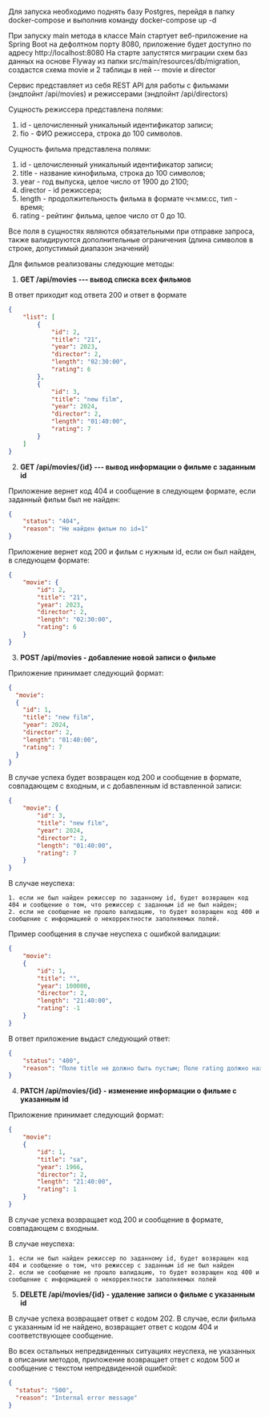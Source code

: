 Для запуска необходимо поднять базу Postgres, перейдя в папку docker-compose и выполнив команду docker-compose up -d 

При запуску main метода в классе Main стартует веб-приложение на Spring Boot на дефолтном порту 8080, приложение будет доступно по адресу http://localhost:8080
На старте запустятся миграции схем баз данных на основе Flyway из папки src/main/resources/db/migration, создастся схема movie и 2 таблицы в ней -- movie и director

Сервис представляет из себя REST API для работы с фильмами (эндпойнт /api/movies) и режиссерами (эндпойнт /api/directors)


Сущность режиссера представлена полями:
1. id - целочисленный уникальный идентификатор записи;
2. fio - ФИО режиссера, строка до 100 символов.

Сущность фильма представлена полями:
1. id - целочисленный уникальный идентификатор записи;
2. title - название кинофильма, строка до 100 символов;
3. year - год выпуска, целое число от 1900 до 2100;
4. director - id режиссера;
5. length - продолжительность фильма в формате чч:мм:сс, тип - время;
6. rating - рейтинг фильма, целое число от 0 до 10.

Все поля в сущностях являются обязательными при отправке запроса, также валидируются дополнительные ограничения (длина символов в строке, допустимый диапазон значений)

Для фильмов реализованы следующие методы:
1. **GET /api/movies --- вывод списка всех фильмов**

В ответ приходит код ответа 200 и ответ в формате 
```json
{
    "list": [
        {
            "id": 2,
            "title": "21",
            "year": 2023,
            "director": 2,
            "length": "02:30:00",
            "rating": 6
        },
        {
            "id": 3,
            "title": "new film",
            "year": 2024,
            "director": 2,
            "length": "01:40:00",
            "rating": 7
        }
    ]
}
```

2. **GET /api/movies/{id} --- вывод информации о фильме с заданным id**

Приложение вернет код 404 и сообщение в следующем формате, если заданный фильм был не найден:
```json
{
    "status": "404",
    "reason": "Не найден фильм по id=1"
}
```
Приложение вернет код 200 и фильм с нужным id, если он был найден, в следующем формате:
```json
{
    "movie": {
        "id": 2,
        "title": "21",
        "year": 2023,
        "director": 2,
        "length": "02:30:00",
        "rating": 6
    }
}
```

3. **POST /api/movies - добавление новой записи о фильме**

Приложение принимает следующий формат: 
```json
{
  "movie": 
  {
    "id": 1,
    "title": "new film",
    "year": 2024,
    "director": 2,
    "length": "01:40:00",
    "rating": 7
  }
}
```

В случае успеха будет возвращен код 200 и сообщение в формате, совпадающем с входным, и с добавленным id вставленной записи:
```json
{
    "movie": {
        "id": 3,
        "title": "new film",
        "year": 2024,
        "director": 2,
        "length": "01:40:00",
        "rating": 7
    }
}
```

В случае неуспеха:

    1. если не был найден режиссер по заданному id, будет возвращен код 404 и сообщение о том, что режиссер с заданным id не был найден;
    2. если не сообщение не прошло валидацию, то будет возвращен код 400 и сообщение с информацией о некорректности заполняемых полей.

Пример сообщения в случае неуспеха с ошибкой валидации:
```json
{
    "movie": 
    {
        "id": 1,
        "title": "",
        "year": 100000,
        "director": 2,
        "length": "21:40:00",
        "rating": -1
    }
}
```
В ответ приложение выдаст следующий ответ:
```json
{
    "status": "400",
    "reason": "Поле title не должно быть пустым; Поле rating должно находиться в диапазоне от 0 до 10; Поле year должно находиться в диапазоне от 1900 до 2100; "
}
```

4. **PATCH /api/movies/{id} - изменение информации о фильме с указанным id**

Приложение принимает следующий формат:
```json
{
    "movie": 
    {
        "id": 1,
        "title": "sa",
        "year": 1966,
        "director": 2,
        "length": "21:40:00",
        "rating": 1
    }
}
```

В случае успеха возвращает код 200 и сообщение в формате, совпадающем с входным.

В случае неуспеха:

    1. если не был найден режиссер по заданному id, будет возвращен код 404 и сообщение о том, что режиссер с заданным id не был найден
    2. если не сообщение не прошло валидацию, то будет возвращен код 400 и сообщение с информацией о некорректности заполняемых полей

5. **DELETE /api/movies/{id} - удаление записи о фильме с указанным id**

В случае успеха возвращает ответ с кодом 202.
В случае, если фильма с указанным id не найдено, возвращает ответ с кодом 404 и соответствующее сообщение.


Во всех остальных непредвиденных ситуациях неуспеха, не указанных в описании методов, приложение возвращает ответ с кодом 500 и сообщение с текстом непредвиденной ошибкой:
```json
{
  "status": "500",
  "reason": "Internal error message"
}
```
